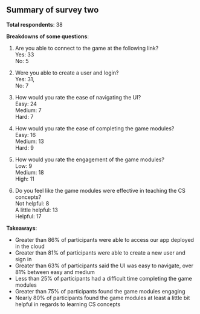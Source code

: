 Summary of survey two
---
**Total respondents**: 38

**Breakdowns of some questions**:

1. Are you able to connect to the game at the following link? <br>
Yes: 33 <br>
No: 5 <br>

2. Were you able to create a user and login? <br>
Yes: 31, <br>
No: 7 <br>

3. How would you rate the ease of navigating the UI? <br>
Easy: 24 <br>
Medium: 7 <br>
Hard: 7 <br>

4. How would you rate the ease of completing the game modules? <br>
Easy: 16 <br>
Medium: 13 <br>
Hard: 9 <br>

5. How would you rate the engagement of the game modules? <br>
Low: 9 <br>
Medium: 18 <br>
High: 11 <br>

6. Do you feel like the game modules were effective in teaching the CS concepts? <br>
Not helpful: 8 <br>
A little helpful: 13 <br>
Helpful: 17 <br>


**Takeaways**:
* Greater than 86% of participants were able to access our app deployed in the cloud
* Greater than 81% of participants were able to create a new user and sign in
* Greater than 63% of participants said the UI was easy to navigate, over 81% between easy and medium
* Less than 25% of participants had a difficult time completing the game modules
* Greater than 75% of participants found the game modules engaging
* Nearly 80% of participants found the game modules at least a little bit helpful in regards to learning CS concepts





